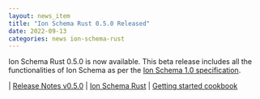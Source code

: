 ```yaml
---
layout: news_item
title: "Ion Schema Rust 0.5.0 Released"
date: 2022-09-13
categories: news ion-schema-rust
---
```


Ion Schema Rust 0.5.0 is now available.
This beta release includes all the functionalities of Ion Schema as per the [Ion Schema 1.0 specification]({{site.baseurl}}/docs/isl-1-0/spec). 

| [Release Notes v0.5.0](https://github.com/amzn/ion-schema-rust/releases/tag/v0.5.0) | [Ion Schema Rust](https://github.com/amzn/ion-schema-rust) | [Getting started cookbook]({{site.baseurl}}/docs/cookbook/ion-schema-rust-getting-started)

